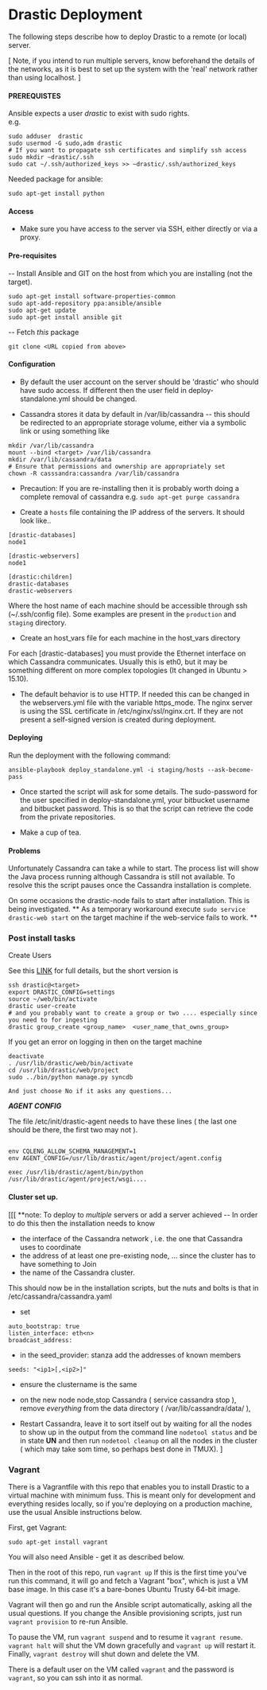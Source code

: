 # Drastic Deployment

The following steps describe how to deploy Drastic to a remote (or local) server.

[ Note, if you intend to run multiple servers, know beforehand the details of
  the networks, as it is best to set up the system with the 'real' network
  rather than using localhost. ]

####  PREREQUISTES
Ansible expects a user _drastic_ to exist with sudo rights.  
e.g.
```
sudo adduser  drastic
sudo usermod -G sudo,adm drastic
# If you want to propagate ssh certificates and simplify ssh access
sudo mkdir ~drastic/.ssh
sudo cat ~/.ssh/authorized_keys >> ~drastic/.ssh/authorized_keys
```

Needed package for ansible:
```
sudo apt-get install python
```


#### Access

* Make sure you have access to the server via SSH, either directly or via a proxy.


#### Pre-requisites

-- Install Ansible and GIT on the host from which you are installing (not the target).

```
sudo apt-get install software-properties-common
sudo apt-add-repository ppa:ansible/ansible
sudo apt-get update
sudo apt-get install ansible git
```
-- Fetch _this_ package
```
git clone <URL copied from above>
```

#### Configuration

* By default the user account on the server should be 'drastic' who should have
sudo access. If different then the user field in deploy-standalone.yml should be changed.

* Cassandra stores it data by default in /var/lib/cassandra -- this should be redirected to an appropriate storage volume, either via a symbolic link or using something like
```
mkdir /var/lib/cassandra
mount --bind <target> /var/lib/cassandra
mkdir /var/lib/cassandra/data
# Ensure that permissions and ownership are appropriately set
chown -R casssandra:cassandra /var/lib/cassandra
```
* Precaution:  If you are re-installing then it is probably worth doing a complete removal of cassandra
e.g.
``` sudo apt-get purge cassandra ```

* Create a ```hosts``` file containing the IP address of the servers. It should look like..

```
[drastic-databases]
node1

[drastic-webservers]
node1

[drastic:children]
drastic-databases
drastic-webservers
```

Where the host name of each machine should be accessible through ssh (~/.ssh/config file).
Some examples are present in the ```production``` and ```staging``` directory.

* Create an host_vars file for each machine in the host_vars directory

For each [drastic-databases] you must provide the Ethernet interface on which
Cassandra communicates. Usually this is eth0, but it may be something different
on more complex topologies (It changed in Ubuntu > 15.10).

* The default behavior is to use HTTP. If needed this can be changed in the
webservers.yml file with the variable https_mode. The nginx server is using the
SSL certificate in /etc/nginx/ssl/nginx.crt. If they are not present a self-signed
version is created during deployment.

#### Deploying


Run the deployment with the following command:

```
ansible-playbook deploy_standalone.yml -i staging/hosts --ask-become-pass
```

* Once started the script will ask for some details. The sudo-password for the
user specified in deploy-standalone.yml, your bitbucket username and bitbucket
password.  This is so that the script can retrieve the code from the private repositories.

* Make a cup of tea.


#### Problems

Unfortunately Cassandra can take a while to start. The process list will show the Java process running although Cassandra is still not available. To resolve this the script pauses once the Cassandra installation is complete.

On some occasions the drastic-node fails to start after installation.  This is being investigated.
** As a temporary workaround execute
```sudo service drastic-web start```
on the target machine if the web-service fails to work. **

### Post install tasks
Create Users

See this [LINK](https://github.com/UMD-DRASTIC/drastic) for full details, but the short version is
```
ssh drastic@<target>
export DRASTIC_CONFIG=settings
source ~/web/bin/activate
drastic user-create
# and you probably want to create a group or two .... especially since you need to for ingesting
drastic group_create <group_name>  <user_name_that_owns_group>
```
If you get an error on logging in then on the target machine
```
deactivate
. /usr/lib/drastic/web/bin/activate
cd /usr/lib/drastic/web/project
sudo ../bin/python manage.py syncdb

And just choose No if it asks any questions...
```

***AGENT CONFIG***

The file /etc/init/drastic-agent needs to have these lines ( the last one should be there, the first two may not ).
```

env CQLENG_ALLOW_SCHEMA_MANAGEMENT=1
env AGENT_CONFIG=/usr/lib/drastic/agent/project/agent.config

exec /usr/lib/drastic/agent/bin/python /usr/lib/drastic/agent/project/wsgi....
```
#### Cluster set up.

[[[ **note:  To deploy to _multiple_ servers or add a server achieved
-- In order to do this then the installation needs to know
- the interface of the Cassandra network , i.e. the  one that Cassandra uses to coordinate
- the address of at least one pre-existing node, ... since the cluster has to have something to Join
- the name of the Cassandra cluster.

This should now be in the installation scripts, but the nuts and bolts is that in /etc/cassandra/cassandra.yaml

- set

```
auto_bootstrap: true
listen_interface: eth<n>
broadcast_address:
```

- in the seed_provider: stanza add the addresses of known members

```
seeds: "<ip1>[,<ip2>]"
```
- ensure the clustername is the same

- on the new node node,stop Cassandra ( service cassandra stop ), remove _everything_ from the data directory ( /var/lib/cassandra/data/ ),

- Restart Cassandra, leave it to sort itself out by waiting for all the nodes to show up in the output from the command line ```nodetool status```  and be in state **UN** and then run ```nodetool cleanup``` on all the nodes in the cluster ( which may take som time, so perhaps best done in TMUX).
 ]

### Vagrant

There is a Vagrantfile with this repo that enables you to install Drastic to a virtual machine with minimum fuss.
This is meant only for development and everything resides locally, so if you're deploying on a production machine,
use the usual Ansible instructions below.

First, get Vagrant:

```
sudo apt-get install vagrant
```

You will also need Ansible - get it as described below.

Then in the root of this repo, run `vagrant up` If this is the first time you've run this command, it will go and fetch
a Vagrant "box", which is just a VM base image. In this case it's a bare-bones Ubuntu Trusty 64-bit image.

Vagrant will then go and run the Ansible script automatically, asking all the usual questions. If you change the
Ansible provisioning scripts, just run `vagrant provision` to re-run Ansible.

To pause the VM, run `vagrant suspend` and to resume it `vagrant resume`. `vagrant halt` will shut the VM down
gracefully and `vagrant up` will restart it. Finally, `vagrant destroy` will shut down and delete the VM.

There is a default user on the VM called `vagrant` and the password is `vagrant`, so you can ssh into it as normal.
